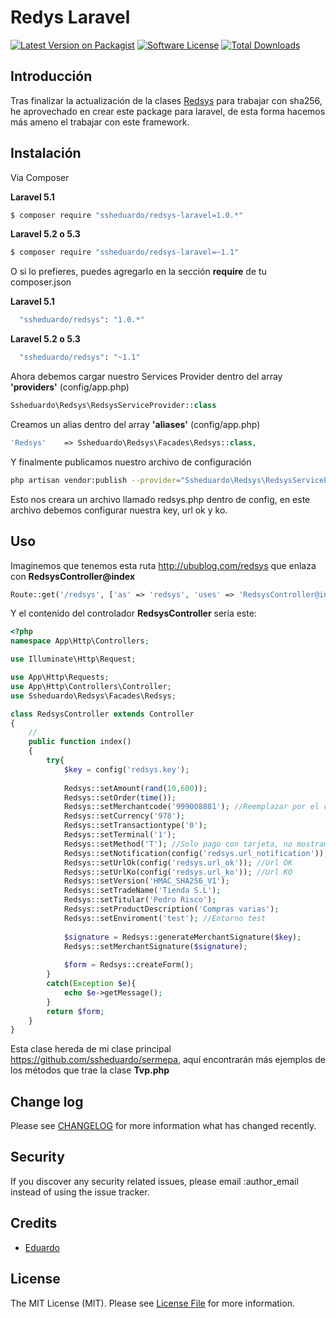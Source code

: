 # Redys Laravel

[![Latest Version on Packagist][ico-version]][link-packagist]
[![Software License][ico-license]](LICENSE.md)
[![Total Downloads][ico-downloads]][link-downloads]

## Introducción

Tras finalizar la actualización de la clases [Redsys][link-redsys] para trabajar con sha256, he aprovechado en crear este package para laravel, de esta forma hacemos más ameno el trabajar con este framework.

## Instalación

Via Composer

**Laravel 5.1**
``` bash
$ composer require "ssheduardo/redsys-laravel=1.0.*"
```

**Laravel 5.2 o 5.3**
``` bash
$ composer require "ssheduardo/redsys-laravel=~1.1"
```

O si lo prefieres, puedes agregarlo en la sección **require** de tu composer.json

**Laravel 5.1**
```bash
  "ssheduardo/redsys": "1.0.*"
```

**Laravel 5.2 o 5.3**
```bash
  "ssheduardo/redsys": "~1.1"
```

Ahora debemos cargar nuestro Services Provider dentro del array **'providers'** (config/app.php)
```php
Ssheduardo\Redsys\RedsysServiceProvider::class
```

Creamos un alias dentro del array **'aliases'** (config/app.php)
```php
'Redsys'    => Ssheduardo\Redsys\Facades\Redsys::class,
```

Y finalmente publicamos nuestro archivo de configuración 
```bash
php artisan vendor:publish --provider="Ssheduardo\Redsys\RedsysServiceProvider"
```
Esto nos creara un archivo llamado redsys.php dentro de config, en este archivo debemos configurar nuestra key, url ok y ko. 


## Uso
Imaginemos que tenemos esta ruta http://ubublog.com/redsys que enlaza con **RedsysController@index**

```php
Route::get('/redsys', ['as' => 'redsys', 'uses' => 'RedsysController@index']);
```

Y el contenido del controlador **RedsysController** sería este:
``` php
<?php
namespace App\Http\Controllers;

use Illuminate\Http\Request;

use App\Http\Requests;
use App\Http\Controllers\Controller;
use Ssheduardo\Redsys\Facades\Redsys;

class RedsysController extends Controller
{
    //
    public function index()
    {
        try{
            $key = config('redsys.key');
              
            Redsys::setAmount(rand(10,600));
            Redsys::setOrder(time());
            Redsys::setMerchantcode('999008881'); //Reemplazar por el código que proporciona el banco
            Redsys::setCurrency('978');
            Redsys::setTransactiontype('0');
            Redsys::setTerminal('1');
            Redsys::setMethod('T'); //Solo pago con tarjeta, no mostramos iupay
            Redsys::setNotification(config('redsys.url_notification')); //Url de notificacion
            Redsys::setUrlOk(config('redsys.url_ok')); //Url OK
            Redsys::setUrlKo(config('redsys.url_ko')); //Url KO             
            Redsys::setVersion('HMAC_SHA256_V1');
            Redsys::setTradeName('Tienda S.L');
            Redsys::setTitular('Pedro Risco');
            Redsys::setProductDescription('Compras varias');
            Redsys::setEnviroment('test'); //Entorno test
    
            $signature = Redsys::generateMerchantSignature($key);
            Redsys::setMerchantSignature($signature);
    
            $form = Redsys::createForm();
        }
        catch(Exception $e){
            echo $e->getMessage();
        }
        return $form;
    }
}


```

Esta clase hereda de mi clase principal https://github.com/ssheduardo/sermepa, aquí encontrarán más ejemplos de los métodos que trae la clase **Tvp.php**


## Change log

Please see [CHANGELOG](CHANGELOG.md) for more information what has changed recently.


## Security

If you discover any security related issues, please email :author_email instead of using the issue tracker.

## Credits

- [Eduardo][link-author]

## License

The MIT License (MIT). Please see [License File](LICENSE.md) for more information.

[ico-version]: https://img.shields.io/packagist/v/ssheduardo/redsys-laravel.svg?style=flat-square
[ico-license]: https://img.shields.io/badge/license-MIT-brightgreen.svg?style=flat-square
[ico-downloads]: https://img.shields.io/packagist/dt/ssheduardo/redsys-laravel.svg?style=flat-square

[link-packagist]: https://packagist.org/packages/ssheduardo/redsys-laravel
[link-downloads]: https://packagist.org/packages/ssheduardo/redsys-laravel
[link-author]: https://github.com/ssheduardo
[link-contributors]: ../../contributors
[link-redsys]: https://github.com/ssheduardo/sermepa
